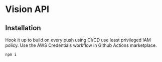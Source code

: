# Vision API

## Installation

Hook it up to build on every push using CI/CD use least privileged IAM policy. Use the AWS Credentials workflow in Github Actions marketplace.

```bash
npm i
```

